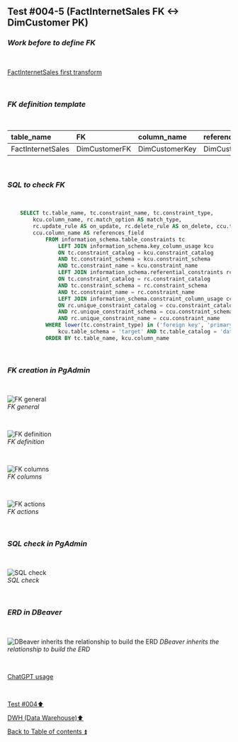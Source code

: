 ## Test #004-5 (FactInternetSales FK <-> DimCustomer PK)  

### **_Work before to define FK_**  

<p><br></p>

[FactInternetSales first transform](../dbo.FactInternetSales.md)

<p><br></p>

### **_FK definition template_**  

<p><br></p> 

| table_name        | FK            | column_name    | references_table | PK               | references_field | match_type | on_delete | on_update |
| :---------------- | :------------ | :------------- | :--------------- | :--------------- | :--------------- | :--------- | :-------: | :-------: |
| FactInternetSales | DimCustomerFK | DimCustomerKey | DimCustomer      | DimCustomer_pkey | DimCustomerKey   | full       | X         | X         |
     
<p><br></p>

### **_SQL to check FK_**  

<p><br></p>

````SQL 
	SELECT tc.table_name, tc.constraint_name, tc.constraint_type, 
		kcu.column_name, rc.match_option AS match_type, 
		rc.update_rule AS on_update, rc.delete_rule AS on_delete, ccu.table_name AS references_table,
		ccu.column_name AS references_field
			FROM information_schema.table_constraints tc
				LEFT JOIN information_schema.key_column_usage kcu
				ON tc.constraint_catalog = kcu.constraint_catalog
				AND tc.constraint_schema = kcu.constraint_schema
				AND tc.constraint_name = kcu.constraint_name
				LEFT JOIN information_schema.referential_constraints rc
				ON tc.constraint_catalog = rc.constraint_catalog
				AND tc.constraint_schema = rc.constraint_schema
				AND tc.constraint_name = rc.constraint_name
				LEFT JOIN information_schema.constraint_column_usage ccu
				ON rc.unique_constraint_catalog = ccu.constraint_catalog
				AND rc.unique_constraint_schema = ccu.constraint_schema
				AND rc.unique_constraint_name = ccu.constraint_name
			WHERE lower(tc.constraint_type) in ('foreign key', 'primary key') AND
				kcu.table_schema = 'target' AND tc.table_catalog = 'datawarehouse' AND tc.table_name= 'FactInternetSales'
			ORDER BY tc.table_name, kcu.column_name
````

<p><br></p>

### **_FK creation in PgAdmin_**

<p><br></p>

![FK general](https://i.imgur.com/J5DZZ1W.png)  
_FK general_  

<p><br></p>

![FK definition](https://i.imgur.com/CtIuppd.png)  
_FK definition_  

<p><br></p>

![FK columns](https://i.imgur.com/MOhKdSd.png)  
_FK columns_  

<p><br></p>

![FK actions](https://i.imgur.com/wYxyz0y.png)  
_FK actions_  

<p><br></p>

### **_SQL check in PgAdmin_**

<p><br></p>

![SQL check](https://i.imgur.com/dl05OJq.png)  
_SQL check_  

<p><br></p>

### **_ERD in DBeaver_**  

<p><br></p>

![DBeaver inherits the relationship to build the ERD](https://i.imgur.com/3BDEn7e.png)
_DBeaver inherits the relationship to build the ERD_

<p><br></p> 

[ChatGPT usage](../../CHATGPT_USAGE.md)  

<p><br></p>

[Test #004:arrow_up:](t004.md)  

[DWH (Data Warehouse):arrow_up:](../dwh.md)  

[Back to Table of contents :arrow_double_up:](../../README.md)   